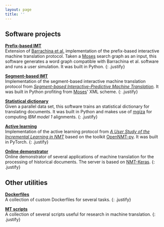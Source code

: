 ```yaml
---
layout: page
title: ''
---
```


## Software projects
**[Prefix-based IMT](https://github.com/midobal/pb-imt)** <br />
Extension of [Barrachina et al.](https://aclanthology.org/J09-1002.pdf) implementation of the prefix-based interactive machine translation protocol. Taken a [Moses](https://github.com/moses-smt/mosesdecoder) search graph as an input, this software generates a word graph compatible with Barrachina et al. software and runs a user simulation. It was built in Python.
{: .justify}

**[Segment-based IMT](https://github.com/midobal/sb-imt)** <br />
Implementation of the segment-based interactive machine translation protocol from *[Segment-based Interactive-Predictive Machine Translation](https://riunet.upv.es/bitstream/handle/10251/103640/Author%20Version.pdf?sequence=3&isAllowed=y)*. It was built in Python profiting from [Moses](https://github.com/moses-smt/mosesdecoder)' XML scheme.
{: .justify}

**[Statistical dictionary](https://github.com/midobal/sd)** <br />
Given a parallel data set, this software trains an statistical dictionary for translating documents. It was built in Python and makes use of [mgiza](https://github.com/moses-smt/mgiza) for computing *IBM model 1* alignments.
{: .justify}

**[Active learning](https://github.com/midobal/OpenNMT-py/tree/OnlineLearning)** <br />
Implementation of the active learning protocol from *[A User Study of the Incremental Learning in NMT](https://www.aclweb.org/anthology/2020.eamt-1.34.pdf)* based on the toolkit [OpenNMT-py](https://github.com/OpenNMT/OpenNMT-py). It was built in PyTorch.
{: .justify}

**[Online demonstrator](https://github.com/midobal/mthd)** <br />
Online demonstrator of several applications of machine translation for the processing of historical documents. The server is based on [NMT-Keras](https://github.com/lvapeab/nmt-keras).
{: .justify}

## Other utilities
**[Dockerfiles](https://github.com/midobal/dockerfiles)** <br />
A collection of custom Dockerfiles for several tasks.
{: .justify}

**[MT scripts](https://github.com/midobal/mt-scripts)** <br />
A collection of several scripts useful for research in machine translation.
{: .justify}
